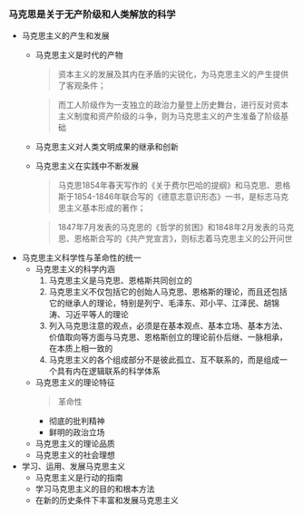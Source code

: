 ### 马克思是关于无产阶级和人类解放的科学
* 马克思主义的产生和发展
    * 马克思主义是时代的产物
        > 资本主义的发展及其内在矛盾的尖锐化，为马克思主义的产生提供了客观条件；
        
        > 而工人阶级作为一支独立的政治力量登上历史舞台，进行反对资本主义制度和资产阶级的斗争，则为马克思主义的产生准备了阶级基础
    * 马克思主义对人类文明成果的继承和创新
    * 马克思主义在实践中不断发展
        > 马克思1854年春天写作的《关于费尔巴哈的提纲》和马克思、恩格斯于1854-1846年联合写的《德意志意识形态》一书，是标志马克思主义基本形成的著作；
        
        > 1847年7月发表的马克思的《哲学的贫困》和1848年2月发表的马克思、恩格斯合写的《共产党宣言》，则标志着马克思主义的公开问世
* 马克思主义科学性与革命性的统一
    * 马克思主义的科学内涵
        1. 马克思主义是马克思、恩格斯共同创立的
        2. 马克思主义不仅包括它的创始人马克思、恩格斯的理论，而且还包括它的继承人的理论，特别是列宁、毛泽东、邓小平、江泽民、胡锦涛、习近平等人的理论
        3. 列入马克思注意的观点，必须是在基本观点、基本立场、基本方法、价值取向等方面与马克思、恩格斯创立的理论前仆后继、一脉相承，在本质上相一致的
        4. 马克思主义的各个组成部分不是彼此孤立、互不联系的，而是组成一个具有内在逻辑联系的科学体系
    * 马克思主义的理论特征
        > 革命性
        + 彻底的批判精神
        + 鲜明的政治立场
    * 马克思主义的理论品质
    * 马克思主义的社会理想
* 学习、运用、发展马克思主义
    * 马克思主义是行动的指南
    * 学习马克思主义的目的和根本方法
    * 在新的历史条件下丰富和发展马克思主义